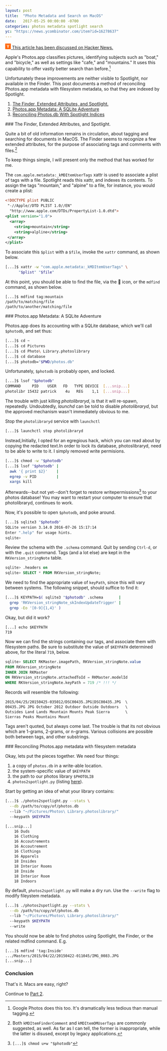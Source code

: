 ```yaml
---
layout: post
title:  "Photo Metadata and Search on MacOS"
date:   2017-05-25 00:00:00 -0700
categories: photos metadata spotlight search
yc: "https://news.ycombinator.com/item?id=16278637"
---
```


<a href="https://news.ycombinator.com/item?id=16278637"><img src="/assets/y18.gif"> This article has been discussed on Hacker News.</a>

Apple's Photos.app classifies pictures, identifying subjects such as "boat," and "bicycle," as well as settings like "cafe," and "mountains." It uses this capability to offer vastly better search than before.[^1] 

Unfortunately these improvements are neither visible to Spotlight, nor available in the Finder. This post documents a method of reconciling Photos.app metadata with filesystem metadata, so that they are indexed by Spotlight. 

1. [The Finder, Extended Attributes, and Spotlight.](#xattrs)
2. [Photos.app Metadata: A SQLite Adventure](#photos-app)
3. [Reconciling Photos.db With Spotlight Indices](#reconciliation)

<a name="xattrs">
### The Finder, Extended Attributes, and Spotlight.

Quite a bit of old information remains in circulation, about tagging and searching for documents in MacOS. The Finder seems to recognize a few extended attributes, for the purpose of associating tags and comments with files.[^2] 

To keep things simple, I will present only the method that has worked for me.

The `com.apple.metadata:_kMDItemUserTags` xattr is used to associate a plist of tags with a file. Spotlight reads this xattr, and indexes its contents. To assign the tags "mountain," and "alpine" to a file, for instance, you would create a plist:

````xml
<!DOCTYPE plist PUBLIC
 "-//Apple//DTD PLIST 1.0//EN"
  "http://www.apple.com/DTDs/PropertyList-1.0.dtd">
<plist version="1.0">
  <array>
    <string>mountain</string>
    <string>alpline</string>
 </array>
</plist>
````

To associate this `$plist` with a `$file`, invoke the `xattr` command, as shown below.

````bash
[...]$ xattr -w "com.apple.metadata:_kMDItemUserTags" \
      "$plist" "$file"
````

At this point, you should be able to find the file, via the &#x1F50E; icon, or the `mdfind` command, as shown below.

````
[...]$ mdfind tag:mountain
/path/to/matching/file
/path/to/another/matching/file
````

<a name="photos-app">
### Photos.app Metadata: A SQLite Adventure

Photos.app does its accounting with a SQLite database, which we'll call `$photodb`, and set thus:

````bash
[...]$ cd ~
[...]$ cd Pictures
[...]$ cd Photo\ Library.photoslibrary
[...]$ cd database
[...]$ photodb="$PWD/photos.db"
````

Unfortunately, `$photodb` is probably open, and locked.

```bash
[...]$ lsof "$photodb"
COMMAND     PID    USER   FD   TYPE DEVICE  [...snip...]
photolibr 15432 patrick    4u   REG    1,1  [...snip...]
````

The trouble with just killing *photolibraryd*, is that it will re-spawn, repeatedly. <span class="redact">Undoubtedly,</span> *launchd* can be told to disable *photolibraryd*, <span class="redact">but</span> <span class="redact">the</span> <span class="redact">approved</span> <span class="redact">mechanism</span> <span class="redact">wasn't</span> <span class="redact">immediately</span> <span class="redact">obvious</span> <span class="redact">to</span> <span class="redact">me.</span>

<span class="new">Stop the `photolibraryd` service with `launchctl`</span>

````bash
[...]$ launchctl stop photolibraryd
````

<span class="redact">Instead,</span><span class="new">Initially,</span> I opted for an egregious hack, <span class="new">which you can read about by copying the redacted text.</span><span class="redact">In</span> <span class="redact">order</span> <span class="redact">to</span> <span class="redact">lock</span> <span class="redact">its</span> <span class="redact">database,</span> <span class="redact">photoslibraryd,</span> <span class="redact">need</span> <span class="redact">to</span> <span class="redact">be</span> <span class="redact">able</span> <span class="redact">to</span> <span class="redact">write</span> <span class="redact">to</span> <span class="redact">it.</span> <span class="redact">I</span> <span class="redact">simply</span> <span class="redact">removed</span> <span class="redact">write</span> <span class="redact">permisions.</span>


````bash
[...]$ chmod -w "$photodb"
[...]$ lsof "$photodb" | 
  awk '{ print $2}'    | 
  egrep -v PID         | 
  xargs kill
````

<span class="redact">Afterwards--but</span> <span class="redact">not</span> <span class="redact">yet--don't</span> <span class="redact">forget</span> <span class="redact">to</span> <span class="redact">restore</span> <span class="redact">write</span><span class="redact">permissions</span>[^3] <span class="redact">to</span> <span class="redact">your</span> <span class="redact">photos</span> <span class="redact">database!</span> <span class="redact">You</span> <span class="redact">may</span> <span class="redact">want</span> <span class="redact">to</span> <span class="redact">restart</span> <span class="redact">your</span> <span class="redact">computer</span> <span class="redact">to</span> <span class="redact">ensure</span> <span class="redact">that</span> <span class="redact">photolibraryd,</span> <span class="redact">continues</span> <span class="redact">to</span> <span class="redact">work.</span>


Now, it's possible to open `$photodb`, and poke around.

````bash
[...]$ sqlite3 "$photodb"
SQLite version 3.14.0 2016-07-26 15:17:14
Enter ".help" for usage hints.
sqlite> 
````

Review the schema with the `.schema` command. Quit by sending `Ctrl-d`, or with the `.quit` command. Tags (and a lot else) are kept in the `RKVersion_stringNote` table.

````sql
sqlite> .headers on
sqlite> SELECT * FROM RKVersion_stringNote;
````

We need to find the appropriate value of `keyPath`, since this will vary between systems. The following snippet, should suffice to find it:

````bash
[...]$ KEYPATH=$( sqlite3 "$photodb" .schema       | 
  grep 'RKVersion_stringNote_skIndexUpdateTrigger' | 
  grep -Eo '[0-9]{1,4}' )
````

Okay, but did it work?

```
[...] echo $KEYPATH
719
````

Now we can find the strings containing our tags, and associate them with filesystem paths. Be sure to substitute the value of `$KEYPATH` determined above, for the literal `719`, below.


````sql
sqlite> SELECT RKMaster.imagePath, RKVersion_stringNote.value
FROM RKVersion_stringNote
INNER JOIN RKMaster
ON RKVersion_stringNote.attachedToId = RKMaster.modelId
WHERE RKVersion_stringNote.keyPath = 719 /* !!! */
````

Records will resemble the following:
````
2015/04/25/20150425-035012/DSC00435.JPG|DSC00435.JPG  \
00435.JPG JPG October 2012 Outdoor Outside Outdoors   \
Outsides Land Lands Mountain Mounts Peak Sierra       \
Sierras Peaks Mountains Mount
````

Tags aren't quoted, but always come last. The trouble is that its not obvious which are 1-grams, 2-grams, or n-grams. Various collisions are possible both between tags, and other substrings.

<a name="reconciliation">
### Reconciling Photos.app metadata with filesystem metadata

Okay, lets put the pieces together. We need four things:
1. a copy of `photos.db` in a write-able location.
2. the system-specific value of `$KEYPATH`
3. the path to our photos library `$PHOTOLIB`
4. `photos2spotlight.py` (listing [here](https://github.com/28mm/macos-photo-scripts)).

Start by getting an idea of what your library contains:

````bash
[...]$ ./photos2spotlight.py --stats \
  --db /path/to/copy/of/photos.db 
  --lib "~/Pictures/Photos\ Library.photoslibrary/"
  --keypath $KEYPATH
````
````
[...snip...]
    16 Duds
    16 Clothing
    16 Accoutrements
    16 Accoutrement
    16 Clothings
    16 Apparels
    18 Insides
    18 Interior Rooms
    18 Inside
    18 Interior Room
    18 Indoors
````

By default, `photos2spotlight.py` will make a dry run. Use the `--write` flag to modify fileystem metadata.

````bash
[...]$ ./photos2spotlight.py --stats \
  --db /path/to/copy/of/photos.db
  --lib	"~/Pictures/Photos\ Library.photoslibrary/"
  --keypath $KEYPATH
  --write
````

You should now be able to find photos using Spotlight, the Finder, or the related mdfind command. E.g.

````
[...]$ mdfind 'tag:Inside'
.../Masters/2015/04/22/20150422-011045/IMG_0083.JPG
[...snip...]
````

### Conclusion

<span class="redact">That's</span> <span class="redact">it.</span> <span class="redact">Macs</span> <span class="redact">are</span> <span class="redact">easy,</span> <span class="redact">right?</span>

Continue to <a href="/notes/better-photo-search-for-macos">Part 2</a>.

[^1]: Google Photos does this too. It's dramatically less tedious than manual tagging.

[^2]: Both `kMDItemFinderComment` and `kMDItemOMUserTags` are commonly suggested, as well. As far as I can tell, the former is inappropriate, while the latter is disused, except by legacy applications.

[^3]: `[...]$ chmod u+w "$photodb"`
